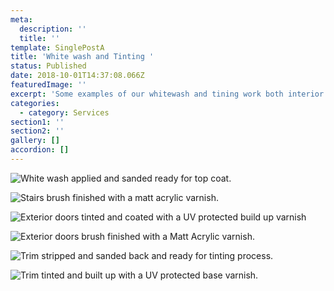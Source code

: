 ```yaml
---
meta:
  description: ''
  title: ''
template: SinglePostA
title: 'White wash and Tinting '
status: Published
date: 2018-10-01T14:37:08.066Z
featuredImage: ''
excerpt: 'Some examples of our whitewash and tining work both interior and exterior. '
categories:
  - category: Services
section1: ''
section2: ''
gallery: []
accordion: []
---
```

![](/img/white-wash-2.jpg "White wash applied and sanded ready for top coat. ")

![](/img/white-wash.jpg "Stairs brush finished with a matt acrylic varnish. ")

![](/img/tinted-built-up-with-pp.jpg "Exterior doors tinted and coated with a UV protected build up varnish ")

![](/img/exterior-doors-finished-with-brush-after-being-stripped-copy-2-.jpg "Exterior doors brush finished with a Matt Acrylic varnish. ")

![](/img/stripped-.jpg "Trim stripped and sanded back and ready for tinting process. ")

![](/img/tinted-and-build-up-varnish-.jpg "Trim tinted and built up with a UV protected base varnish. ")
